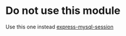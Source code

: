 
# Do not use this module

Use this one instead [express-mysql-session](https://www.npmjs.com/package/express-mysql-session)



